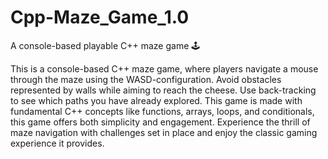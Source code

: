# Cpp-Maze_Game_1.0
A console-based playable C++ maze game 🕹️ 

This is a console-based C++ maze game, where players navigate a mouse through the maze using the WASD-configuration. Avoid obstacles represented by walls while aiming to reach the cheese. Use back-tracking to see which paths you have already explored. This game is made with fundamental C++ concepts like functions, arrays, loops, and conditionals, this game offers both simplicity and engagement. Experience the thrill of maze navigation with challenges set in place and enjoy the classic gaming experience it provides.
